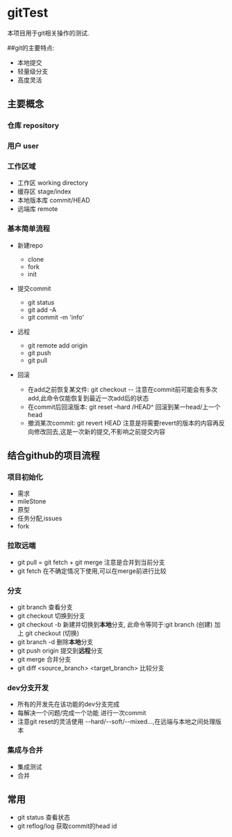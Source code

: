 # gitTest
本项目用于git相关操作的测试.

##git的主要特点:
* 本地提交
* 轻量级分支
* 高度灵活

## 主要概念
### 仓库 repository
### 用户 user
### 工作区域
* 工作区 working directory
* 缓存区 stage/index
* 本地版本库 commit/HEAD
* 远端库 remote

### 基本简单流程
* 新建repo
  * clone
  * fork
  * init

* 提交commit
  * git status
  * git add -A
  * git commit -m 'info'

* 远程
  * git remote add origin <serverUrl>
  * git push
  * git pull

* 回滚
  * 在add之前恢复某文件: git checkout -- <filename>  注意在commit前可能会有多次add,此命令仅能恢复到最近一次add后的状态
  * 在commit后回滚版本: git reset –hard <id>/HEAD^  回滚到某一head/上一个head
  * 撤消某次commit: git revert HEAD 注意是将需要revert的版本的内容再反向修改回去,这是一次新的提交,不影响之前提交内容

## 结合github的项目流程
### 项目初始化
  * 需求
  * mileStone
  * 原型
  * 任务分配,issues
  * fork

### 拉取远端
  * git pull = git fetch + git merge 注意是合并到当前分支
  * git fetch 在不确定情况下使用,可以在merge前进行比较

### 分支
  * git branch 查看分支
  * git checkout <branch1> 切换到分支
  * git checkout -b <branch1> 新建并切换到**本地**分支, 此命令等同于:git branch <branch1> (创建) 加上 git checkout <branch1> (切换)
  * git branch -d <branch1> 删除**本地**分支
  * git push origin <branch1> 提交到**远程**分支
  * git merge <branch1> 合并分支
  * git diff <source_branch> <target_branch> 比较分支

### dev分支开发
  * 所有的开发先在该功能的dev分支完成
  * 每解决一个问题/完成一个功能 进行一次commit
  * 注意git reset的灵活使用 --hard/--soft/--mixed...,在远端与本地之间处理版本

### 集成与合并
  * 集成测试
  * 合并

## 常用
  * git status 查看状态
  * git reflog/log 获取commit的head id


